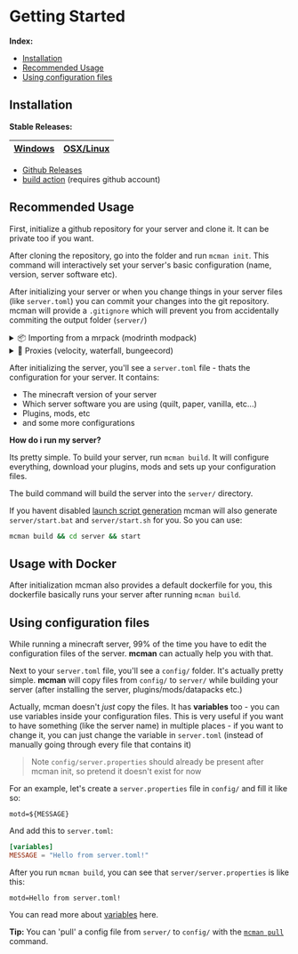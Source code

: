 <!-- markdownlint-disable MD033 -->
[latest-win]: https://github.com/ParadigmMC/mcman/releases/latest/download/mcman.exe
[latest-linux]: https://github.com/ParadigmMC/mcman/releases/latest/download/mcman

# Getting Started

**Index:**

- [Installation](#installation)
- [Recommended Usage](#recommended-usage)
- [Using configuration files](#using-configuration-files)

## Installation

**Stable Releases:**

| [Windows][latest-win] | [OSX/Linux][latest-linux] |
| :-------------------: | :-----------------------: |

- [Github Releases](https://github.com/ParadigmMC/mcman/releases)
- [build action](https://github.com/ParadigmMC/mcman/actions/workflows/build.yml) (requires github account)

## Recommended Usage

First, initialize a github repository for your server and clone it. It can be private too if you want.

After cloning the repository, go into the folder and run `mcman init`. This command will interactively set your server's basic configuration (name, version, server software etc).

After initializing your server or when you change things in your server files (like `server.toml`) you can commit your changes into the git repository. mcman will provide a `.gitignore` which will prevent you from accidentally commiting the output folder (`server/`)

<details>
<summary>
📦 Importing from a mrpack (modrinth modpack)
</summary>

You can use the `--mrpack` flag on `mcman init` to import from an mrpack while initializing a server.

- If its from modrinth, like [adrenaserver](https://modrinth.com/modpack/adrenaserver): `mcman init --mrpack mr:adrenaserver`

Use `mr:` and then the project id/slug of the modpack (should be visible on the url)

- You can also just paste in the modpack page's url: `mcman init --mrpack https://modrinth.com/modpack/adrenaserver`

- If its from another source, you can provide a download link to it: `mcman init --mrpack https://example.com/pack.mrpack`

- If its a file: `mcman init --mrpack ../modpacks/pack.mrpack`

If your server is already initialized, use the `mcman import mrpack <source>` command. The source argument also accepts the sources defined above.
</details>

<details>
<summary>
🧵 Proxies (velocity, waterfall, bungeecord)
</summary>

Yes, you can use proxies with mcman. Just select "proxy server" while running `mcman init`
</details>

After initializing the server, you'll see a `server.toml` file - thats the configuration for your server. It contains:

- The minecraft version of your server
- Which server software you are using (quilt, paper, vanilla, etc...)
- Plugins, mods, etc
- and some more configurations

**How do i run my server?**

Its pretty simple. To build your server, run `mcman build`. It will configure everything, download your plugins, mods and sets up your configuration files.

The build command will build the server into the `server/` directory.

If you havent disabled [launch script generation](./DOCS.md#server-launcher) mcman will also generate `server/start.bat` and `server/start.sh` for you. So you can use:

```sh
mcman build && cd server && start
```

## Usage with Docker

After initialization mcman also provides a default dockerfile for you, this dockerfile basically runs your server after running `mcman build`.

## Using configuration files

While running a minecraft server, 99% of the time you have to edit the configuration files of the server. **mcman** can actually help you with that.

Next to your `server.toml` file, you'll see a `config/` folder. It's actually pretty simple. **mcman** will copy files from `config/` to `server/` while building your server (after installing the server, plugins/mods/datapacks etc.)

Actually, mcman doesn't *just* copy the files. It has **variables** too - you can use variables inside your configuration files. This is very useful if you want to have something (like the server name) in multiple places - if you want to change it, you can just change the variable in `server.toml` (instead of manually going through every file that contains it)

> Note
> `config/server.properties` should already be present after mcman init, so pretend it doesn't exist for now

For an example, let's create a `server.properties` file in `config/` and fill it like so:

```properties
motd=${MESSAGE}
```

And add this to `server.toml`:

```toml
[variables]
MESSAGE = "Hello from server.toml!"
```

After you run `mcman build`, you can see that `server/server.properties` is like this:

```properties
motd=Hello from server.toml!
```

You can read more about [variables](./DOCS.md#variables) here.

**Tip:** You can 'pull' a config file from `server/` to `config/` with the [`mcman pull`](./DOCS.md#mcman-pull-file) command.
